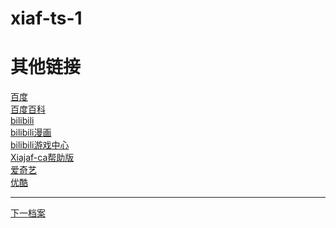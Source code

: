 # xiaf-ts-1

# 其他链接

<a href="https://www.baidu.com/">百度</a><br/>
<a href="https://baike.baidu.com/">百度百科</a><br/>
<a href="https://www.bilibili.com/">bilibili</a><br/>
<a href="https://manga.bilibili.com/">bilibili漫画</a><br/>
<a href="https://game.bilibili.com/">bilibili游戏中心</a><br/>
<a href="https://xido81.github.io/xiaf-ts-1/wapc/1/help/ca/index.html">Xiajaf-ca帮助版</a><br/>
<a href="https://www.iqiyi.com/">爱奇艺</a><br/>
<a href="https://www.youku.com/">优酷</a>

***
<a href="https://github.com/xido81/xiaf-ts-1/tree/master/rmd">下一档案</a>
